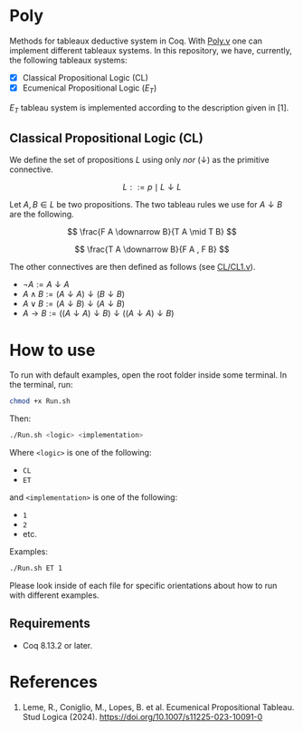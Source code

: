 # Poly

Methods for tableaux deductive system in Coq. With [Poly.v](Poly.v) one can implement different tableaux systems. In this repository, we have, currently, the following tableaux systems:

- [x] Classical Propositional Logic (CL)
- [x] Ecumenical Propositional Logic ($E_T$)

$E_T$ tableau system is implemented according to the description given in [1].

## Classical Propositional Logic (CL)

We define the set of propositions $L$ using only *nor* ($\downarrow$) as the primitive connective. 

$$
L ::= p \mid L \downarrow L
$$

Let $A,B \in L$ be two propositions. The two tableau rules we use for $A \downarrow B$ are the following.

$$
\frac{F A \downarrow B}{T A \mid T B}
$$

$$
\frac{T A \downarrow B}{F A ,  F B}
$$

The other connectives are then defined as follows (see [CL/CL1.v](CL/CL1.v)).

- $\neg A := A \downarrow A$
- $A \land B := (A \downarrow A) \downarrow (B \downarrow B)$
- $A \lor B := (A \downarrow B) \downarrow (A \downarrow B)$
- $A \to B := ((A \downarrow A) \downarrow B) \downarrow ((A \downarrow A) \downarrow B)$

# How to use

To run with default examples, open the root folder inside some terminal.  In the terminal, run:

```bash
chmod +x Run.sh
```

Then:

```bash
./Run.sh <logic> <implementation>
```

Where `<logic>` is one of the following:

- `CL`
- `ET`

and `<implementation>` is one of the following:

- `1`
- `2`
- etc.

Examples:

```bash
./Run.sh ET 1
```

Please look inside of each file for specific orientations about how to run with different examples.

## Requirements

- Coq 8.13.2 or later.

# References

1. Leme, R., Coniglio, M., Lopes, B. et al. Ecumenical Propositional Tableau. Stud Logica (2024). https://doi.org/10.1007/s11225-023-10091-0